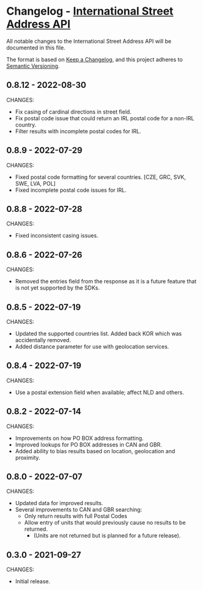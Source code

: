 # Changelog - [International Street Address API](https://www.smarty.com/docs/cloud/international-street-api)

All notable changes to the International Street Address API will be documented in this file.

The format is based on [Keep a Changelog](https://keepachangelog.com/en/1.0.0/), and this project adheres to [Semantic Versioning](https://semver.org/spec/v2.0.0.html).

## 0.8.12 - 2022-08-30

CHANGES:

- Fix casing of cardinal directions in street field.
- Fix postal code issue that could return an IRL postal code for a non-IRL country.
- Filter results with incomplete postal codes for IRL.


## 0.8.9 - 2022-07-29

CHANGES:

- Fixed postal code formatting for several countries. [CZE, GRC, SVK, SWE, LVA, POL]
- Fixed incomplete postal code issues for IRL.


## 0.8.8 - 2022-07-28

CHANGES:

- Fixed inconsistent casing issues.


## 0.8.6 - 2022-07-26

CHANGES:

- Removed the entries field from the response as it is a future feature that is not yet supported by the SDKs.


## 0.8.5 - 2022-07-19

CHANGES:

- Updated the supported countries list. Added back KOR which was accidentally removed.
- Added distance parameter for use with geolocation services.


## 0.8.4 - 2022-07-19

CHANGES:

- Use a postal extension field when available; affect NLD and others.


## 0.8.2 - 2022-07-14

CHANGES:

- Improvements on how PO BOX address formatting.
- Improved lookups for PO BOX addresses in CAN and GBR.
- Added ability to bias results based on location, geolocation and proximity.

## 0.8.0 - 2022-07-07

CHANGES:

- Updated data for improved results.
- Several improvements to CAN and GBR searching:
  - Only return results with full Postal Codes
  - Allow entry of units that would previously cause no results to be returned.
    - (Units are not returned but is planned for a future release).

## 0.3.0 - 2021-09-27

CHANGES:

- Initial release.

